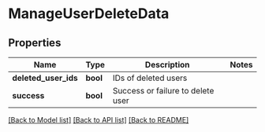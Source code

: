 # ManageUserDeleteData

## Properties
Name | Type | Description | Notes
------------ | ------------- | ------------- | -------------
**deleted_user_ids** | **bool** | IDs of deleted users | 
**success** | **bool** | Success or failure to delete user | 

[[Back to Model list]](../README.md#documentation-for-models) [[Back to API list]](../README.md#documentation-for-api-endpoints) [[Back to README]](../README.md)



